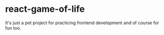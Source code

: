 # react-game-of-life

It's just a pet project for practicing frontend development and of course for fun too.
